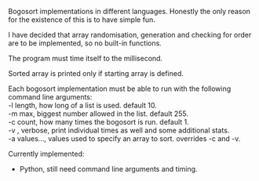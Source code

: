 Bogosort implementations in different languages. Honestly the only reason for the existence of this is to have simple fun.  

I have decided that array randomisation, generation and checking for order are to be implemented, so no built-in functions.  

The program must time itself to the millisecond.  

Sorted array is printed only if starting array is defined.  

Each bogosort implementation must be able to run with the following command line arguments:  
	-l length, how long of a list is used. default 10.  
	-m max, biggest number allowed in the list. default 255.  
	-c count, how many times the bogosort is run. default 1.  
	-v , verbose, print individual times as well and some additional stats.  
	-a values..., values used to specify an array to sort. overrides -c and -v.  

Currently implemented:  
- Python, still need command line arguments and timing.  
